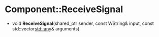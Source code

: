 # Component::ReceiveSignal

- void **ReceiveSignal**(shared_ptr<Component> sender, const WString& input, const std::vector<std::any>& arguments)
  
  
